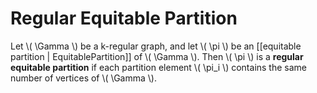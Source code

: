 Regular Equitable Partition
===========================

Let \\( \Gamma \\) be a k-regular graph, and let \\( \pi \\) be an [[equitable partition | EquitablePartition]] of \\( \Gamma \\). Then \\( \pi \\) is a **regular equitable partition** if each partition element \\( \pi_i \\) contains the same number of vertices of \\( \Gamma \\).
